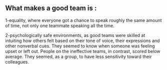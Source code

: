 ## What makes  a good team is :

1-equality, where everyone got a chance to speak roughly the same amount of time, not only one teammate speaking all the time.

2-psychologically safe environments, as good teams were skilled at intuiting how others felt based on their tone of voice, their expressions and other nonverbal cues. They seemed to know when someone was feeling upset or left out. People on the ineffective teams, in contrast, scored below average. They seemed, as a group, to have less sensitivity toward their colleagues.
